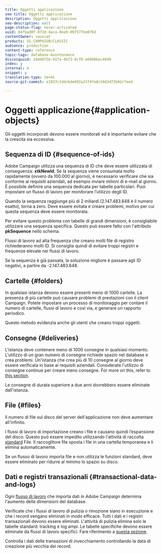 ```yaml
---
title: Oggetti applicazione
seo-title: Oggetti applicazione
description: Oggetti applicazione
seo-description: null
page-status-flag: never-activated
uuid: 84fbad0f-872d-4aca-8ea9-007577be076d
contentOwner: sauviat
products: SG_CAMPAIGN/CLASSIC
audience: production
content-type: reference
topic-tags: database-maintenance
discoiquuid: 24d4875b-81fa-4bf3-8cf0-e6998bec4949
index: y
internal: n
snippet: y
translation-type: tm+mt
source-git-commit: e1937c1ddcbde092a22f4fe8c50d3d72b02cfeed

---
```



# Oggetti applicazione{#application-objects}

Gli oggetti incorporati devono essere monitorati ed è importante evitare che la crescita sia eccessiva.

## Sequenza di ID {#sequence-of-ids}

Adobe Campaign utilizza una sequenza di ID che deve essere utilizzata di conseguenza: **xtkNewId**. Se la sequenza viene consumata molto rapidamente (ovvero da 100.000 al giorno), è necessario verificare che sia conforme ai requisiti aziendali, ad esempio inviare milioni di e-mail al giorno. È possibile definire una sequenza dedicata per tabelle particolari. Puoi impostare un flusso di lavoro per monitorare l’utilizzo degli ID.

Quando la sequenza raggiunge più di 2 miliardi (2.147.483.648 è il numero esatto), torna a zero. Deve essere evitata e creare problemi, motivo per cui questa sequenza deve essere monitorata.

Per evitare questo problema con tabelle di grandi dimensioni, è consigliabile utilizzare una sequenza specifica. Questo può essere fatto con l&#39;attributo **pkSequence** nello schema.

Flussi di lavoro ad alta frequenza che creano molti file di registro richiederanno molti ID. Si consiglia quindi di evitare troppi registri e frequenze elevate nei flussi di lavoro.

Se la sequenza è già passata, la soluzione migliore è passare agli ID negativi, a partire da -2.147.483.648.

## Cartelle {#folders}

In qualsiasi istanza devono essere presenti meno di 1000 cartelle. La presenza di più cartelle può causare problemi di prestazioni con il client Campaign. Potete impostare un processo di monitoraggio per contare il numero di cartelle, flussi di lavoro e così via, e generare un rapporto periodico.

Questo metodo evidenzia anche gli utenti che creano troppi oggetti.

## Consegne {#deliveries}

L&#39;istanza deve contenere meno di 1000 consegne in qualsiasi momento. L&#39;utilizzo di un gran numero di consegne richiede spazio nel database e crea problemi. Un&#39;istanza che crea più di 10 consegne al giorno deve essere verificata in base ai requisiti aziendali. Considerate l&#39;utilizzo di consegne continue per creare meno consegne. For more on this, refer to [this section](../../workflow/using/continuous-delivery.md).

Le consegne di durata superiore a due anni dovrebbero essere eliminate dall&#39;istanza.

## File {#files}

Il numero di file sul disco del server dell&#39;applicazione non deve aumentare all&#39;infinito.

I flussi di lavoro di importazione creano i file e causano quindi l’espansione del disco. Questo può essere impedito utilizzando l&#39;attività di raccolta [standard](../../workflow/using/file-collector.md) File. Il raccoglitore file sposta i file in una cartella temporanea e li elimina automaticamente.

Se un flusso di lavoro importa file e non utilizza le funzioni standard, deve essere eliminato per ridurre al minimo lo spazio su disco.

## Dati e registri transazionali {#transactional-data-and-logs}

Ogni [flusso di lavoro](../../workflow/using/executing-a-workflow.md#work-table) che importa dati in Adobe Campaign determina l&#39;aumento delle dimensioni del database.

Verificate che i flussi di lavoro di pulizia o rimozione siano in esecuzione e che i record vengano eliminati in modo efficace. Tutti i dati e i registri transazionali devono essere eliminati. L&#39;attività di pulizia elimina solo le tabelle standard: tracking e log ampi. Le tabelle specifiche devono essere eliminate da flussi di lavoro specifici. Fare riferimento a [questa sezione](../../workflow/using/monitoring-workflow-execution.md#purging-the-logs).

Controlla i dati delle transazioni di invecchiamento controllando la data di creazione più vecchia dei record.
